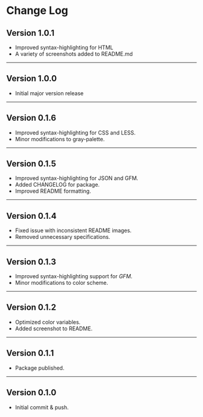 # Change Log

## Version 1.0.1

  * Improved syntax-highlighting for HTML
  * A variety of screenshots added to README.md

------------------------------------------------------------------------------------------------------------------------

## Version 1.0.0

  * Initial major version release

------------------------------------------------------------------------------------------------------------------------

## Version 0.1.6

  * Improved syntax-highlighting for CSS and LESS.
  * Minor modifications to gray-palette.

------------------------------------------------------------------------------------------------------------------------

## Version 0.1.5

  * Improved syntax-highlighting for JSON and GFM.
  * Added CHANGELOG for package.
  * Improved README formatting.

------------------------------------------------------------------------------------------------------------------------

## Version 0.1.4

  * Fixed issue with inconsistent README images.
  * Removed unnecessary specifications.

------------------------------------------------------------------------------------------------------------------------

## Version 0.1.3

  * Improved syntax-highlighting support for *GFM*.
  * Minor modifications to color scheme.

------------------------------------------------------------------------------------------------------------------------

## Version 0.1.2

  * Optimized color variables.
  * Added screenshot to README.

------------------------------------------------------------------------------------------------------------------------

## Version 0.1.1

  * Package published.

------------------------------------------------------------------------------------------------------------------------

## Version 0.1.0

  * Initial commit & push.
